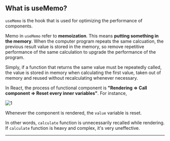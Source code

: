 ## What is useMemo?

`useMemo` is the hook that is used for optimizing the performance of components.

Memo in `useMemo` refer to **memoization**. This means **putting something in the memory**. When the computer program repeats the same calcuation, the previous result value is stored in the memory, so remove repetitive performance of the same calculation to upgrade the performance of the program.

Simply, if a function that returns the same value must be repeatedly called, the value is stored in memory when calculating the first value, taken out of memory and reused without recalculating whenever necessary.

In React, the process of functional component is **"Rendering => Call component => Reset every inner variables"**. For instance,

![1](https://github.com/jinscodes/Blog_nextJS/assets/87598134/43a4426b-fad1-43f3-bb40-03dc443fc784)

Whenever the component is rendered, the `value` variable is reset.

In other words, `calculate` function is unnecessarily recalled while rendering. If `calculate` function is heavy and complex, it's very uneffective.

---

[](https://react.dev/reference/react/useMemo)

[](https://velog.io/@jinyoung985/React-useMemo%EB%9E%80)
